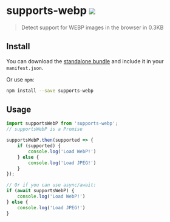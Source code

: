 # supports-webp [![][badge-gzip]][link-bundlephobia]

> Detect support for WEBP images in the browser in 0.3KB

[badge-gzip]: https://img.shields.io/bundlephobia/minzip/supports-webp.svg?label=gzipped
[link-bundlephobia]: https://bundlephobia.com/result?p=supports-webp

## Install

You can download the [standalone bundle](https://bundle.fregante.com/?pkg=supports-webp) and include it in your `manifest.json`.

Or use `npm`:

```sh
npm install --save supports-webp
```

## Usage

```js
import supportsWebP from 'supports-webp';
// supportsWebP is a Promise

supportsWebP.then(supported => {
	if (supported) {
		console.log('Load WebP!')
	} else {
		console.log('Load JPEG!')
	}
});

// Or if you can use async/await:
if (await supportsWebP) {
	console.log('Load WebP!')
} else {
	console.log('Load JPEG!')
}
```
